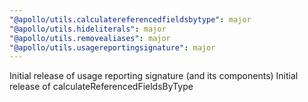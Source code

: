 ```yaml
---
"@apollo/utils.calculatereferencedfieldsbytype": major
"@apollo/utils.hideliterals": major
"@apollo/utils.removealiases": major
"@apollo/utils.usagereportingsignature": major
---
```


Initial release of usage reporting signature (and its components)
Initial release of calculateReferencedFieldsByType
